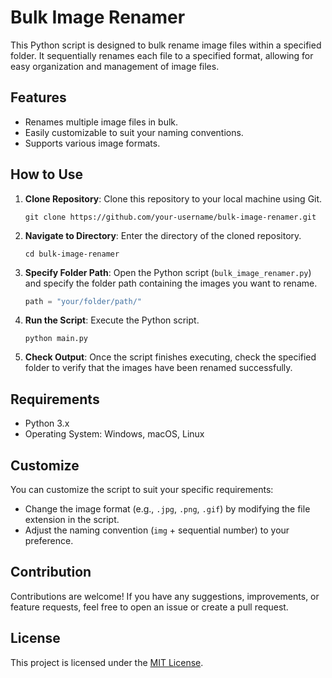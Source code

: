 # Bulk Image Renamer

This Python script is designed to bulk rename image files within a specified folder. It sequentially renames each file to a specified format, allowing for easy organization and management of image files.

## Features

- Renames multiple image files in bulk.
- Easily customizable to suit your naming conventions.
- Supports various image formats.

## How to Use

1. **Clone Repository**: Clone this repository to your local machine using Git.

   ```
   git clone https://github.com/your-username/bulk-image-renamer.git
   ```

2. **Navigate to Directory**: Enter the directory of the cloned repository.

   ```
   cd bulk-image-renamer
   ```

3. **Specify Folder Path**: Open the Python script (`bulk_image_renamer.py`) and specify the folder path containing the images you want to rename. 

   ```python
   path = "your/folder/path/"
   ```

4. **Run the Script**: Execute the Python script.

   ```
   python main.py
   ```

5. **Check Output**: Once the script finishes executing, check the specified folder to verify that the images have been renamed successfully.

## Requirements

- Python 3.x
- Operating System: Windows, macOS, Linux

## Customize

You can customize the script to suit your specific requirements:

- Change the image format (e.g., `.jpg`, `.png`, `.gif`) by modifying the file extension in the script.
- Adjust the naming convention (`img` + sequential number) to your preference.

## Contribution

Contributions are welcome! If you have any suggestions, improvements, or feature requests, feel free to open an issue or create a pull request.

## License

This project is licensed under the [MIT License](LICENSE).
